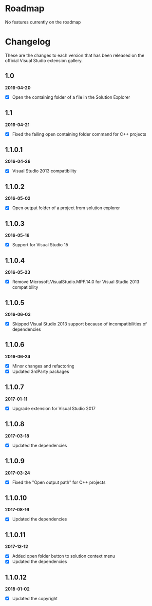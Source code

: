 # Roadmap

No features currently on the roadmap

# Changelog

These are the changes to each version that has been released
on the official Visual Studio extension gallery.

## 1.0

**2016-04-20**

- [x] Open the containing folder of a file in the Solution Explorer

## 1.1

**2016-04-21**

- [x] Fixed the failing open containing folder command for C++ projects

## 1.1.0.1

**2016-04-26**

- [x] Visual Studio 2013 compatibility

## 1.1.0.2

**2016-05-02**

- [x] Open output folder of a project from solution explorer

## 1.1.0.3

**2016-05-16**

- [x] Support for Visual Studio 15 

## 1.1.0.4

**2016-05-23**

- [x] Remove Microsoft.VisualStudio.MPF.14.0 for Visual Studio 2013 compatibility

## 1.1.0.5

**2016-06-03**

- [x] Skipped Visual Studio 2013 support because of incompatibilities of dependencies

## 1.1.0.6

**2016-06-24**

- [x] Minor changes and refactoring
- [x] Updated 3rdParty packages

## 1.1.0.7

**2017-01-11**

- [x] Upgrade extension for Visual Studio 2017

## 1.1.0.8

**2017-03-18**

- [x] Updated the dependencies

## 1.1.0.9

**2017-03-24**

- [x] Fixed the "Open output path" for C++ projects

## 1.1.0.10

**2017-08-16**

- [x] Updated the dependencies

## 1.1.0.11

**2017-12-12**

- [x] Added open folder button to solution context menu
- [x] Updated the dependencies

## 1.1.0.12

**2018-01-02**

- [x] Updated the copyright
